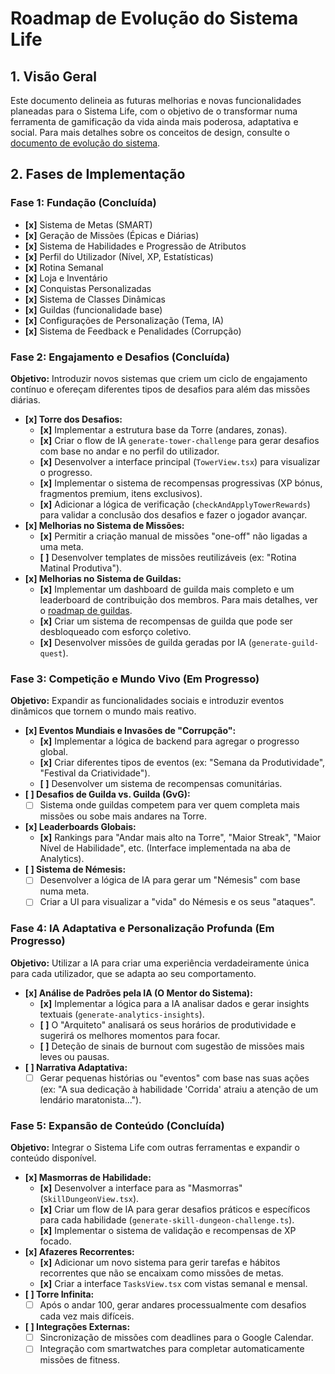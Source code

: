 # Roadmap de Evolução do Sistema Life

## 1. Visão Geral

Este documento delineia as futuras melhorias e novas funcionalidades planeadas para o Sistema Life, com o objetivo de o transformar numa ferramenta de gamificação da vida ainda mais poderosa, adaptativa e social. Para mais detalhes sobre os conceitos de design, consulte o [documento de evolução do sistema](./roadmap-evolution.md).

## 2. Fases de Implementação

### Fase 1: Fundação (Concluída)
- **[x]** Sistema de Metas (SMART)
- **[x]** Geração de Missões (Épicas e Diárias)
- **[x]** Sistema de Habilidades e Progressão de Atributos
- **[x]** Perfil do Utilizador (Nível, XP, Estatísticas)
- **[x]** Rotina Semanal
- **[x]** Loja e Inventário
- **[x]** Conquistas Personalizadas
- **[x]** Sistema de Classes Dinâmicas
- **[x]** Guildas (funcionalidade base)
- **[x]** Configurações de Personalização (Tema, IA)
- **[x]** Sistema de Feedback e Penalidades (Corrupção)

### Fase 2: Engajamento e Desafios (Concluída)
**Objetivo:** Introduzir novos sistemas que criem um ciclo de engajamento contínuo e ofereçam diferentes tipos de desafios para além das missões diárias.

- **[x] Torre dos Desafios:**
    - **[x]** Implementar a estrutura base da Torre (andares, zonas).
    - **[x]** Criar o flow de IA `generate-tower-challenge` para gerar desafios com base no andar e no perfil do utilizador.
    - **[x]** Desenvolver a interface principal (`TowerView.tsx`) para visualizar o progresso.
    - **[x]** Implementar o sistema de recompensas progressivas (XP bónus, fragmentos premium, itens exclusivos).
    - **[x]** Adicionar a lógica de verificação (`checkAndApplyTowerRewards`) para validar a conclusão dos desafios e fazer o jogador avançar.
- **[x] Melhorias no Sistema de Missões:**
    - **[x]** Permitir a criação manual de missões "one-off" não ligadas a uma meta.
    - **[ ]** Desenvolver templates de missões reutilizáveis (ex: "Rotina Matinal Produtiva").
- **[x] Melhorias no Sistema de Guildas:**
    - **[x]** Implementar um dashboard de guilda mais completo e um leaderboard de contribuição dos membros. Para mais detalhes, ver o [roadmap de guildas](./ROADMAP_GUILD.md).
    - **[x]** Criar um sistema de recompensas de guilda que pode ser desbloqueado com esforço coletivo.
    - **[x]** Desenvolver missões de guilda geradas por IA (`generate-guild-quest`).

### Fase 3: Competição e Mundo Vivo (Em Progresso)
**Objetivo:** Expandir as funcionalidades sociais e introduzir eventos dinâmicos que tornem o mundo mais reativo.

- **[x] Eventos Mundiais e Invasões de "Corrupção":**
    - **[x]** Implementar a lógica de backend para agregar o progresso global.
    - **[x]** Criar diferentes tipos de eventos (ex: "Semana da Produtividade", "Festival da Criatividade").
    - **[ ]** Desenvolver um sistema de recompensas comunitárias.
- **[ ] Desafios de Guilda vs. Guilda (GvG):**
    - [ ] Sistema onde guildas competem para ver quem completa mais missões ou sobe mais andares na Torre.
- **[x] Leaderboards Globais:**
    - **[x]** Rankings para "Andar mais alto na Torre", "Maior Streak", "Maior Nível de Habilidade", etc. (Interface implementada na aba de Analytics).
- **[ ] Sistema de Némesis:**
    - [ ] Desenvolver a lógica de IA para gerar um "Némesis" com base numa meta.
    - [ ] Criar a UI para visualizar a "vida" do Némesis e os seus "ataques".

### Fase 4: IA Adaptativa e Personalização Profunda (Em Progresso)
**Objetivo:** Utilizar a IA para criar uma experiência verdadeiramente única para cada utilizador, que se adapta ao seu comportamento.

- **[x] Análise de Padrões pela IA (O Mentor do Sistema):**
    - **[x]** Implementar a lógica para a IA analisar dados e gerar insights textuais (`generate-analytics-insights`).
    - **[ ]** O "Arquiteto" analisará os seus horários de produtividade e sugerirá os melhores momentos para focar.
    - **[ ]** Deteção de sinais de burnout com sugestão de missões mais leves ou pausas.
- **[ ] Narrativa Adaptativa:**
    - [ ] Gerar pequenas histórias ou "eventos" com base nas suas ações (ex: "A sua dedicação à habilidade 'Corrida' atraiu a atenção de um lendário maratonista...").

### Fase 5: Expansão de Conteúdo (Concluída)
**Objetivo:** Integrar o Sistema Life com outras ferramentas e expandir o conteúdo disponível.

- **[x] Masmorras de Habilidade:**
    - **[x]** Desenvolver a interface para as "Masmorras" (`SkillDungeonView.tsx`).
    - **[x]** Criar um flow de IA para gerar desafios práticos e específicos para cada habilidade (`generate-skill-dungeon-challenge.ts`).
    - **[x]** Implementar o sistema de validação e recompensas de XP focado.
- **[x] Afazeres Recorrentes:**
    - **[x]** Adicionar um novo sistema para gerir tarefas e hábitos recorrentes que não se encaixam como missões de metas.
    - **[x]** Criar a interface `TasksView.tsx` com vistas semanal e mensal.
- **[ ] Torre Infinita:**
    - [ ] Após o andar 100, gerar andares processualmente com desafios cada vez mais difíceis.
- **[ ] Integrações Externas:**
    - [ ] Sincronização de missões com deadlines para o Google Calendar.
    - [ ] Integração com smartwatches para completar automaticamente missões de fitness.
